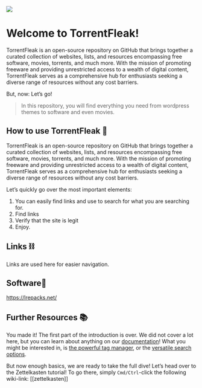 ![](https://i.ibb.co/pL9VbgG/Mediamodifier-Design-Template.jpg)
# Welcome to TorrentFleak!

TorrentFleak is an open-source repository on GitHub that brings together a curated collection of websites, lists, and resources encompassing free software, movies, torrents, and much more. With the mission of promoting freeware and providing unrestricted access to a wealth of digital content, TorrentFleak serves as a comprehensive hub for enthusiasts seeking a diverse range of resources without any cost barriers.



But, now: Let’s go!

> In this repository, you will find everything you need from wordpress themes to software and even movies.

## How to use TorrentFleak 📝

TorrentFleak is an open-source repository on GitHub that brings together a curated collection of websites, lists, and resources encompassing free software, movies, torrents, and much more. With the mission of promoting freeware and providing unrestricted access to a wealth of digital content, TorrentFleak serves as a comprehensive hub for enthusiasts seeking a diverse range of resources without any cost barriers.

Let’s quickly go over the most important elements:

1. You can easily find links and use <!-- CTRL+F --> to search for what you are searching for.
2. Find links
3. Verify that the site is legit
4. Enjoy.

## Links ⛓
Links are used here for easier navigation.


## Software📎
https://lrepacks.net/

## Further Resources 📚

You made it! The first part of the introduction is over. We did not cover a lot here, but you can learn about anything on our [documentation](https://docs.zettlr.com/)! What you might be interested in, is [the powerful tag manager](https://docs.zettlr.com/en/reference/settings/#manage-tags), or the [versatile search options](https://docs.zettlr.com/en/core/search/).

But now enough basics, we are ready to take the full dive! Let’s head over to the Zettelkasten tutorial! To go there, simply `Cmd/Ctrl`-click the following wiki-link: [[zettelkasten]]

[^1]: This text lives at the bottom of this file. But you can really put footnotes anywhere you want. Zettlr will display the corresponding footnote text when you hover over it with your mouse so you don't have to scroll somewhere to read what it says.
